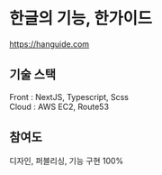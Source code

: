 # 한글의 기능, 한가이드
<https://hanguide.com>

## 기술 스택   
Front : NextJS, Typescript, Scss   
Cloud : AWS EC2, Route53

## 참여도   
디자인, 퍼블리싱, 기능 구현 100%



